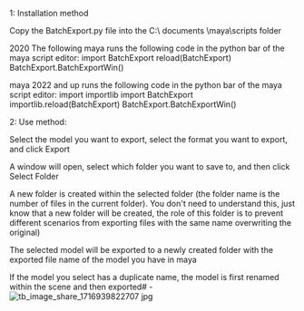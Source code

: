1: Installation method

Copy the BatchExport.py file into the C:\ documents \maya\scripts folder

2020 The following maya runs the following code in the python bar of the maya script editor:
import BatchExport
reload(BatchExport)
BatchExport.BatchExportWin()

maya 2022 and up runs the following code in the python bar of the maya script editor:
import importlib
import BatchExport
importlib.reload(BatchExport)
BatchExport.BatchExportWin()

2: Use method:

Select the model you want to export, select the format you want to export, and click Export

A window will open, select which folder you want to save to, and then click Select Folder

A new folder is created within the selected folder (the folder name is the number of files in the current folder). You don't need to understand this, just know that a new folder will be created, the role of this folder is to prevent different scenarios from exporting files with the same name overwriting the original)

The selected model will be exported to a newly created folder with the exported file name of the model you have in maya

If the model you select has a duplicate name, the model is first renamed within the scene and then exported# -
![tb_image_share_1716939822707 jpg](https://github.com/Vicky0878/-/assets/125170736/dc86a769-9f0c-4fc4-b8ff-7fa5c7f5687e)

